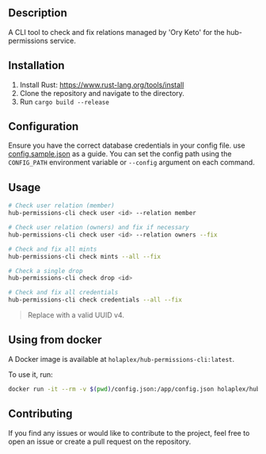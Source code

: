 ## Description

A CLI tool to check and fix relations managed by 'Ory Keto' for the hub-permissions service.

## Installation

1. Install Rust: https://www.rust-lang.org/tools/install
2. Clone the repository and navigate to the directory.
3. Run `cargo build --release`

## Configuration

Ensure you have the correct database credentials in your config file. use [config.sample.json](config.sample.json) as a guide.
You can set the config path using the `CONFIG_PATH` environment variable or `--config` argument on each command.

## Usage

```bash
# Check user relation (member)
hub-permissions-cli check user <id> --relation member

# Check user relation (owners) and fix if necessary
hub-permissions-cli check user <id> --relation owners --fix

# Check and fix all mints
hub-permissions-cli check mints --all --fix

# Check a single drop
hub-permissions-cli check drop <id>

# Check and fix all credentials
hub-permissions-cli check credentials --all --fix
```

> Replace <id> with a valid UUID v4.

## Using from docker

A Docker image is available at `holaplex/hub-permissions-cli:latest`.

To use it, run:

```bash
docker run -it --rm -v $(pwd)/config.json:/app/config.json holaplex/hub-permissions-cli:latest check user 123e4567-e89b-12d3-a456-426614174000 --relation member
```

## Contributing

If you find any issues or would like to contribute to the project, feel free to open an issue or create a pull request on the repository.
